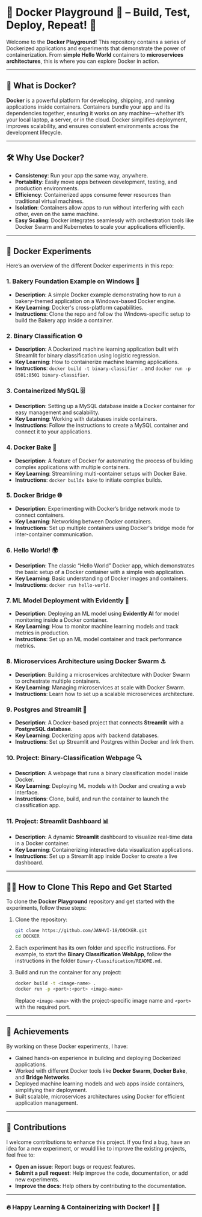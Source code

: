 

# 🚀 Docker Playground 🐳 – Build, Test, Deploy, Repeat! 🔄

Welcome to the **Docker Playground**! This repository contains a series of Dockerized applications and experiments that demonstrate the power of containerization. From **simple Hello World** containers to **microservices architectures**, this is where you can explore Docker in action.

---

## 🌟 What is Docker?

**Docker** is a powerful platform for developing, shipping, and running applications inside containers. Containers bundle your app and its dependencies together, ensuring it works on any machine—whether it’s your local laptop, a server, or in the cloud. Docker simplifies deployment, improves scalability, and ensures consistent environments across the development lifecycle.

---

## 🛠 Why Use Docker?

- **Consistency**: Run your app the same way, anywhere.
- **Portability**: Easily move apps between development, testing, and production environments.
- **Efficiency**: Containerized apps consume fewer resources than traditional virtual machines.
- **Isolation**: Containers allow apps to run without interfering with each other, even on the same machine.
- **Easy Scaling**: Docker integrates seamlessly with orchestration tools like Docker Swarm and Kubernetes to scale your applications efficiently.

---

## 🧪 Docker Experiments

Here’s an overview of the different Docker experiments in this repo:

### 1. **Bakery Foundation Example on Windows 🍞**
   - **Description**: A simple Docker example demonstrating how to run a bakery-themed application on a Windows-based Docker engine.
   - **Key Learning**: Docker's cross-platform capabilities.
   - **Instructions**: Clone the repo and follow the Windows-specific setup to build the Bakery app inside a container.

### 2. **Binary Classification ⚙️**
   - **Description**: A Dockerized machine learning application built with Streamlit for binary classification using logistic regression.
   - **Key Learning**: How to containerize machine learning applications.
   - **Instructions**: `docker build -t binary-classifier .` and `docker run -p 8501:8501 binary-classifier`.

### 3. **Containerized MySQL 🗄️**
   - **Description**: Setting up a MySQL database inside a Docker container for easy management and scalability.
   - **Key Learning**: Working with databases inside containers.
   - **Instructions**: Follow the instructions to create a MySQL container and connect it to your applications.

### 4. **Docker Bake 🍰**
   - **Description**: A feature of Docker for automating the process of building complex applications with multiple containers.
   - **Key Learning**: Streamlining multi-container setups with Docker Bake.
   - **Instructions**: `docker buildx bake` to initiate complex builds.

### 5. **Docker Bridge 🌐**
   - **Description**: Experimenting with Docker’s bridge network mode to connect containers.
   - **Key Learning**: Networking between Docker containers.
   - **Instructions**: Set up multiple containers using Docker's bridge mode for inter-container communication.

### 6. **Hello World! 🌍**
   - **Description**: The classic “Hello World” Docker app, which demonstrates the basic setup of a Docker container with a simple web application.
   - **Key Learning**: Basic understanding of Docker images and containers.
   - **Instructions**: `docker run hello-world`.

### 7. **ML Model Deployment with Evidently 🤖**
   - **Description**: Deploying an ML model using **Evidently AI** for model monitoring inside a Docker container.
   - **Key Learning**: How to monitor machine learning models and track metrics in production.
   - **Instructions**: Set up an ML model container and track performance metrics.

### 8. **Microservices Architecture using Docker Swarm ⚓**
   - **Description**: Building a microservices architecture with Docker Swarm to orchestrate multiple containers.
   - **Key Learning**: Managing microservices at scale with Docker Swarm.
   - **Instructions**: Learn how to set up a scalable microservices architecture.

### 9. **Postgres and Streamlit 🔗**
   - **Description**: A Docker-based project that connects **Streamlit** with a **PostgreSQL database**.
   - **Key Learning**: Dockerizing apps with backend databases.
   - **Instructions**: Set up Streamlit and Postgres within Docker and link them.

### 10. **Project: Binary-Classification Webpage 🔍**
   - **Description**: A webpage that runs a binary classification model inside Docker.
   - **Key Learning**: Deploying ML models with Docker and creating a web interface.
   - **Instructions**: Clone, build, and run the container to launch the classification app.

### 11. **Project: Streamlit Dashboard 📊**
   - **Description**: A dynamic **Streamlit** dashboard to visualize real-time data in a Docker container.
   - **Key Learning**: Containerizing interactive data visualization applications.
   - **Instructions**: Set up a Streamlit app inside Docker to create a live dashboard.

---

## 🧑‍💻 How to Clone This Repo and Get Started

To clone the **Docker Playground** repository and get started with the experiments, follow these steps:

1. Clone the repository:

   ```bash
   git clone https://github.com/JANHVI-18/DOCKER.git
   cd DOCKER
   ```

2. Each experiment has its own folder and specific instructions. For example, to start the **Binary Classification WebApp**, follow the instructions in the folder `Binary-Classification/README.md`.

3. Build and run the container for any project:

   ```bash
   docker build -t <image-name> .
   docker run -p <port>:<port> <image-name>
   ```

   Replace `<image-name>` with the project-specific image name and `<port>` with the required port.

---

## 🎯 Achievements

By working on these Docker experiments, I have:

- Gained hands-on experience in building and deploying Dockerized applications.
- Worked with different Docker tools like **Docker Swarm**, **Docker Bake**, and **Bridge Networks**.
- Deployed machine learning models and web apps inside containers, simplifying their deployment.
- Built scalable, microservices architectures using Docker for efficient application management.

---

## 🤝 Contributions

I welcome contributions to enhance this project. If you find a bug, have an idea for a new experiment, or would like to improve the existing projects, feel free to:

- **Open an issue**: Report bugs or request features.
- **Submit a pull request**: Help improve the code, documentation, or add new experiments.
- **Improve the docs**: Help others by contributing to the documentation.

---

### 🔥 **Happy Learning & Containerizing with Docker!** 🐳🚀


